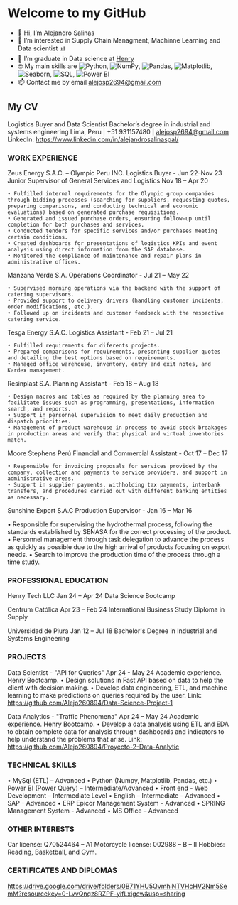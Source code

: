 # Welcome to my GitHub

- 👋 Hi, I’m Alejandro Salinas
- 👀 I’m interested in Supply Chain Managment, Machinne Learning and  Data scientist 📊
- 🌱 I’m graduate in Data science at [Henry](https://www.soyhenry.com/)
- 🤓 My main skills are <img alt="Python" src="https://img.shields.io/badge/Python-gray?style=flat&logo=python&logoColor=white">, <img alt="NumPy" src="https://img.shields.io/badge/Numpy-gray?style=flat&logo=numpy">, <img alt="Pandas" src="https://img.shields.io/badge/Pandas-gray?style=flat&logo=pandas">, <img alt="Matplotlib" src="https://custom-icon-badges.demolab.com/badge/Matplotlib-gray?style=flat&logo=matplotlib&logoColor=white">, <img alt="Seaborn" src="https://custom-icon-badges.demolab.com/badge/Seaborn-gray?style=flat&logo=seaborn&logoColor=white">, <img alt="SQL" src="https://custom-icon-badges.demolab.com/badge/SQL-gray?logo=database&logoColor=white">, <img alt="Power BI" src="https://img.shields.io/badge/PowerBI-gray?style=flat&logo=powerbi&logoColor=white">
- 📫 Contact me by email [alejosp2694@gmail.com](mailto:alejosp2694@gmail.com)


## My CV

Logistics Buyer and Data Scientist
Bachelor’s degree in industrial and systems engineering
Lima, Peru | +51 931157480 | alejosp2694@gmail.com
LinkedIn: https://www.linkedin.com/in/alejandrosalinaspal/


### WORK EXPERIENCE

Zeus Energy S.A.C. – Olympic Peru INC.
Logistics Buyer - Jun 22–Nov 23
Junior Supervisor of General Services and Logistics Nov 18 – Apr 20

    • Fulfilled internal requirements for the Olympic group companies through bidding processes (searching for suppliers, requesting quotes, preparing comparisons, and conducting technical and economic evaluations) based on generated purchase requisitions.
    • Generated and issued purchase orders, ensuring follow-up until completion for both purchases and services.
    • Conducted tenders for specific services and/or purchases meeting certain conditions.
    • Created dashboards for presentations of logistics KPIs and event analysis using direct information from the SAP database.
    • Monitored the compliance of maintenance and repair plans in administrative offices.

Manzana Verde S.A.
Operations Coordinator - Jul 21 – May 22

    • Supervised morning operations via the backend with the support of catering supervisors.
    • Provided support to delivery drivers (handling customer incidents, order modifications, etc.).
    • Followed up on incidents and customer feedback with the respective catering service.

Tesga Energy S.A.C.
Logistics Assistant - Feb 21 – Jul 21

    • Fulfilled requirements for diferents projects.
    • Prepared comparisons for requirements, presenting supplier quotes and detailing the best options based on requirements.
    • Managed office warehouse, inventory, entry and exit notes, and Kardex management.

Resinplast S.A.
Planning Assistant - Feb 18 – Aug 18

    • Design macros and tables as required by the planning area to facilitate issues such as programming, presentations, information search, and reports.
    • Support in personnel supervision to meet daily production and dispatch priorities.
    • Management of product warehouse in process to avoid stock breakages in production areas and verify that physical and virtual inventories match.

Moore Stephens Perú
Financial and Commercial Assistant - Oct 17 – Dec 17

    • Responsible for invoicing proposals for services provided by the company, collection and payments to service providers, and support in administrative areas.
    • Support in supplier payments, withholding tax payments, interbank transfers, and procedures carried out with different banking entities as necessary.

Sunshine Export S.A.C
Production Supervisor - Jan 16 – Mar 16

• Responsible for supervising the hydrothermal process, following the standards established by SENASA for the correct processing of the product.
• Personnel management through task delegation to advance the process as quickly as possible due to the high arrival of products focusing on export needs.
• Search to improve the production time of the process through a time study.

### PROFESSIONAL EDUCATION

Henry Tech LLC Jan 24 – Apr 24
Data Science Bootcamp

Centrum Católica Apr 23 – Feb 24
International Business Study Diploma in Supply

Universidad de Piura Jan 12 – Jul 18
Bachelor's Degree in Industrial and Systems Engineering

### PROJECTS

Data Scientist - "API for Queries" Apr 24 - May 24
Academic experience. Henry Bootcamp.
• Design solutions in Fast API based on data to help the client with decision making.
• Develop data engineering, ETL, and machine learning to make predictions on queries
required by the user.
Link: https://github.com/Alejo260894/Data-Science-Project-1

Data Analytics - "Traffic Phenomena" Apr 24 – May 24
Academic experience. Henry Bootcamp.
• Develop a data analysis using ETL and EDA to obtain complete data for analysis through
dashboards and indicators to help understand the problems that arise.
Link: https://github.com/Alejo260894/Proyecto-2-Data-Analytic

### TECHNICAL SKILLS

• MySql (ETL) – Advanced
• Python (Numpy, Matplotlib, Pandas, etc.)
• Power BI (Power Query) – Intermediate/Advanced
• Front end - Web Development – Intermediate Level
• English – Intermediate – Advanced
• SAP - Advanced
• ERP Epicor Management System - Advanced
• SPRING Management System - Advanced
• MS Office – Advanced

### OTHER INTERESTS

Car license: Q70524464 – A1
Motorcycle license: 002988 – B – II
Hobbies: Reading, Basketball, and Gym.

### CERTIFICATES AND DIPLOMAS

https://drive.google.com/drive/folders/0B71YHU5QvmhiNTVHcHV2Nm5SemM?resourcekey=0-LvvQnqz8RZPF-yifLxigcw&usp=sharing
